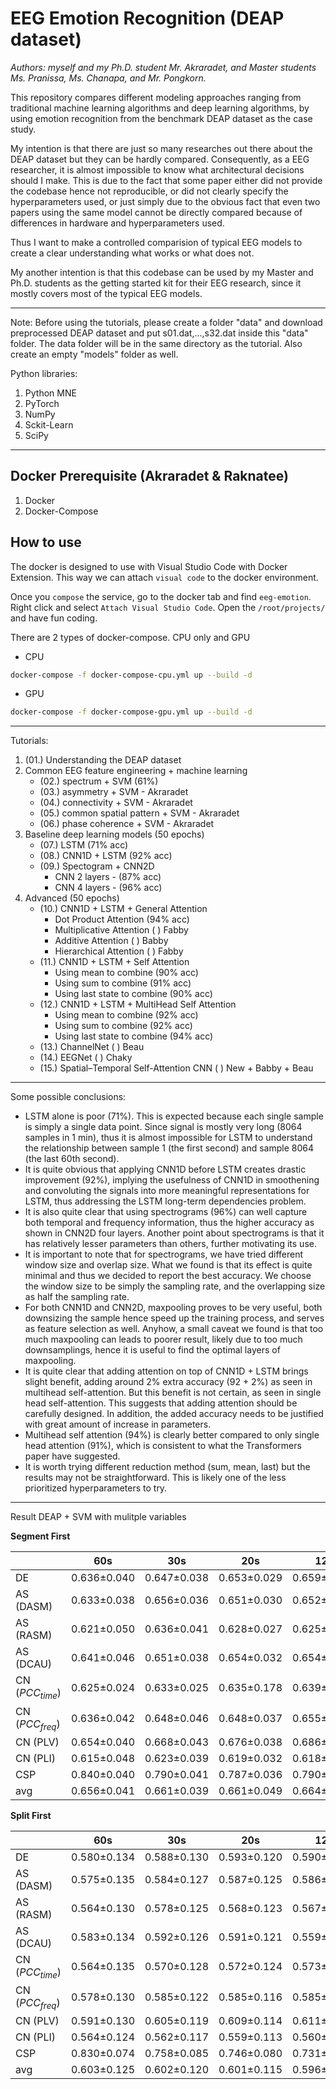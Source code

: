 # EEG Emotion Recognition (DEAP dataset)

*Authors: myself and my Ph.D. student Mr. Akraradet, and Master students Ms. Pranissa, Ms. Chanapa, and Mr. Pongkorn.*

This repository compares different modeling approaches ranging from traditional machine learning algorithms and deep learning algorithms, by using emotion recognition from the benchmark DEAP dataset as the case study.

My intention is that there are just so many researches out there about the DEAP dataset but they can be hardly compared.  Consequently, as a EEG researcher, it is almost impossible to know what architectural decisions should I make.  This is due to the fact that some paper either did not provide the codebase hence not reproducible, or did not clearly specify the hyperparameters used, or just simply due to the obvious fact that even two papers using the same model cannot be directly compared because of differences in hardware and hyperparameters used.  

Thus I want to make a controlled comparision of typical EEG models to create a clear understanding what works or what does not.

My another intention is that this codebase can be used by my Master and Ph.D. students as the getting started kit for their EEG research, since it mostly covers most of the typical EEG models.

---

Note: Before using the tutorials, please create a folder "data" and download preprocessed DEAP dataset and put s01.dat,...,s32.dat inside this "data" folder.  The data folder will be in the same directory as the tutorial.   Also create an empty "models" folder as well.

Python libraries:
1. Python MNE
2. PyTorch
3. NumPy
4. Sckit-Learn
5. SciPy

---

## Docker Prerequisite (Akraradet & Raknatee)

1. Docker
2. Docker-Compose

## How to use

The docker is designed to use with Visual Studio Code with Docker Extension. This way we can attach `visual code` to the docker environment.

Once you `compose` the service, go to the docker tab and find `eeg-emotion`. Right click and select `Attach Visual Studio Code`. Open the `/root/projects/` and have fun coding.

There are 2 types of docker-compose. CPU only and GPU

- CPU
```sh
docker-compose -f docker-compose-cpu.yml up --build -d
```

- GPU
```sh
docker-compose -f docker-compose-gpu.yml up --build -d
```


---

Tutorials:
1. (01.) Understanding the DEAP dataset
2. Common EEG feature engineering + machine learning
   - (02.) spectrum + SVM (61%)
   - (03.) asymmetry + SVM - Akraradet
   - (04.) connectivity + SVM - Akraradet
   - (05.) common spatial pattern + SVM - Akraradet
   - (06.) phase coherence + SVM - Akraradet
3. Baseline deep learning models (50 epochs)
   - (07.) LSTM (71% acc)
   - (08.) CNN1D + LSTM (92% acc)
   - (09.) Spectogram + CNN2D 
     - CNN 2 layers - (87% acc)
     - CNN 4 layers - (96% acc)
4. Advanced (50 epochs)
   - (10.) CNN1D + LSTM + General Attention 
     - Dot Product Attention (94% acc)
     - Multiplicative Attention (  ) Fabby
     - Additive Attention (  ) Babby
     - Hierarchical Attention (  ) Fabby
   - (11.) CNN1D + LSTM + Self Attention
     - Using mean to combine (90% acc)
     - Using sum to combine (91% acc)
     - Using last state to combine (90% acc)
   - (12.) CNN1D + LSTM + MultiHead Self Attention 
     - Using mean to combine (92% acc)
     - Using sum to combine (92% acc)
     - Using last state to combine (94% acc)
   - (13.) ChannelNet ( ) Beau
   - (14.) EEGNet ( ) Chaky
   - (15.) Spatial–Temporal Self-Attention CNN ( ) New + Babby + Beau

---

Some possible conclusions:
- LSTM alone is poor (71%).  This is expected because each single sample is simply a single data point.  Since signal is mostly very long (8064 samples in 1 min), thus it is almost impossible for LSTM to understand the relationship between sample 1 (the first second) and sample 8064 (the last 60th second). 
- It is quite obvious that applying CNN1D before LSTM creates drastic improvement (92%), implying the usefulness of CNN1D in smoothening and convoluting the signals into more meaningful representations for LSTM, thus addressing the LSTM long-term dependencies problem.
- It is also quite clear that using spectrograms (96%) can well capture both temporal and frequency information, thus the higher accuracy as shown in CNN2D four layers.  Another point about spectrograms is that it has relatively lesser parameters than others, further motivating its use.
- It is important to note that for spectrograms, we have tried different window size and overlap size.  What we found is that its effect is quite minimal and thus we decided to report the best accuracy.  We choose the window size to be simply the sampling rate, and the overlapping size as half the sampling rate.
- For both CNN1D and CNN2D, maxpooling proves to be very useful, both downsizing the sample hence speed up the training process, and serves as feature selection as well.  Anyhow, a small caveat we found is that too much maxpooling can leads to poorer result, likely due to too much downsamplings, hence it is useful to find the optimal layers of maxpooling.
- It is quite clear that adding attention on top of CNN1D + LSTM brings slight benefit, adding around 2% extra accuracy (92 + 2%) as seen in multihead self-attention.  But this benefit is not certain, as seen in single head self-attention.  This suggests that adding attention should be carefully designed.  In addition, the added accuracy needs to be justified with great amount of increase in parameters.
- Multihead self attention (94%) is clearly better compared to only single head attention (91%), which is consistent to what the Transformers paper have suggested.
- It is worth trying different reduction method (sum, mean, last) but the results may not be straightforward.  This is likely one of the less prioritized hyperparameters to try.


---

Result DEAP + SVM with mulitple variables

**Segment First**

|                  | 60s            | 30s            | 20s   | 12s   | 5s | 4s| 3s| 2s| 1s| avg |
|------------------|----------------|----------------|-------|-------|----|---|---|---|---|-----|
| DE               | 0.636&pm;0.040 | 0.647&pm;0.038 | 0.653&pm;0.029 | 0.659&pm;0.029 | 0.664&pm;0.019 | 0.669&pm;0.018 | 0.664&pm;0.016 | 0.675&pm;0.014 | 0.677&pm;0.010 | 0.660&pm;0.024 |
| AS (DASM)        | 0.633&pm;0.038 | 0.656&pm;0.036 | 0.651&pm;0.030 | 0.652&pm;0.026 | 0.648&pm;0.018 | 0.653&pm;0.016 | 0.645&pm;0.013 | 0.650&pm;0.012 | 0.645&pm;0.008 | 0.648&pm;0.022 |
| AS (RASM)        | 0.621&pm;0.050 | 0.636&pm;0.041 | 0.628&pm;0.027 | 0.625&pm;0.021 | 0.617&pm;0.008 | 0.615&pm;0.009 | 0.614&pm;0.005 | 0.615&pm;0.004 | 0.614&pm;0.003 | 0.621&pm;0.019 |
| AS (DCAU)        | 0.641&pm;0.046 | 0.651&pm;0.038 | 0.654&pm;0.032 | 0.654&pm;0.028 | 0.648&pm;0.017 | 0.652&pm;0.017 | 0.643&pm;0.014 | 0.648&pm;0.012 | 0.644&pm;0.008 | 0.648&pm;0.024 |
| CN ($PCC_{time}$)| 0.625&pm;0.024 | 0.633&pm;0.025 | 0.635&pm;0.178 | 0.639&pm;0.019 | 0.641&pm;0.014 | 0.676&pm;0.016 | 0.645&pm;0.011 | 0.647&pm;0.010 | 0.634&pm;0.010 | 0.642&pm;0.034 |
| CN ($PCC_{freq}$)| 0.636&pm;0.042 | 0.648&pm;0.046 | 0.648&pm;0.037 | 0.655&pm;0.032 | 0.662&pm;0.021 | 0.642&pm;0.022 | 0.659&pm;0.019 | 0.662&pm;0.014 | 0.657&pm;0.011 | 0.652&pm;0.027 |
| CN (PLV)         | 0.654&pm;0.040 | 0.668&pm;0.043 | 0.676&pm;0.038 | 0.686&pm;0.032 | 0.693&pm;0.021 | 0.659&pm;0.019 | 0.696&pm;0.018 | 0.698&pm;0.015 | 0.688&pm;0.011 | 0.680&pm;0.026 |
| CN (PLI)         | 0.615&pm;0.048 | 0.623&pm;0.039 | 0.619&pm;0.032 | 0.618&pm;0.026 | 0.615&pm;0.016 | 0.696&pm;0.021 | 0.613&pm;0.013 | 0.613&pm;0.011 | 0.611&pm;0.008 | 0.625&pm;0.024 |
| CSP              | 0.840&pm;0.040 | 0.790&pm;0.041 | 0.787&pm;0.036 | 0.790&pm;0.023 | 0.753&pm;0.020 | 0.750&pm;0.016 | 0.745&pm;0.016 | 0.732&pm;0.014 | 0.763&pm;0.009 | 0.772&pm;0.024 |
| avg              | 0.656&pm;0.041 | 0.661&pm;0.039 | 0.661&pm;0.049 | 0.664&pm;0.026 | 0.660&pm;0.017 | 0.668&pm;0.017 | 0.658&pm;0.014 | 0.660&pm;0.012 | 0.659&pm;0.009 |

**Split First**

|                  | 60s            | 30s            | 20s   | 12s   | 5s | 4s| 3s| 2s| 1s| avg|
|------------------|----------------|----------------|-------|-------|----|---|---|---|---|----|
| DE               | 0.580&pm;0.134 | 0.588&pm;0.130 | 0.593&pm;0.120 | 0.590&pm;0.110 | 0.589&pm;0.105 | 0.595&pm;0.104 | 0.587&pm;0.103 | 0.594&pm;0.101 | 0.591&pm;0.096 | 0.590&pm;0.111 |
| AS (DASM)        | 0.575&pm;0.135 | 0.584&pm;0.127 | 0.587&pm;0.125 | 0.586&pm;0.115 | 0.580&pm;0.106 | 0.584&pm;0.107 | 0.580&pm;0.103 | 0.581&pm;0.103 | 0.578&pm;0.990 | 0.582&pm;0.212 |
| AS (RASM)        | 0.564&pm;0.130 | 0.578&pm;0.125 | 0.568&pm;0.123 | 0.567&pm;0.119 | 0.552&pm;0.123 | 0.552&pm;0.122 | 0.553&pm;0.127 | 0.552&pm;0.124 | 0.553&pm;0.127 | 0.560&pm;0.124 |
| AS (DCAU)        | 0.583&pm;0.134 | 0.592&pm;0.126 | 0.591&pm;0.121 | 0.559&pm;0.113 | 0.584&pm;0.104 | 0.585&pm;0.102 | 0.580&pm;0.102 | 0.582&pm;0.102 | 0.578&pm;0.100 | 0.582&pm;0.112 |
| CN ($PCC_{time}$)| 0.564&pm;0.135 | 0.570&pm;0.128 | 0.572&pm;0.124 | 0.573&pm;0.119 | 0.574&pm;0.116 | 0.574&pm;0.114 | 0.573&pm;0.116 | 0.575&pm;0.114 | 0.574&pm;0.110 | 0.572&pm;0.120 |
| CN ($PCC_{freq}$)| 0.578&pm;0.130 | 0.585&pm;0.122 | 0.585&pm;0.116 | 0.585&pm;0.110 | 0.585&pm;0.106 | 0.581&pm;0.102 | 0.581&pm;0.100 | 0.582&pm;0.099 | 0.577&pm;0.096 | 0.582&pm;0.109 |
| CN (PLV)         | 0.591&pm;0.130 | 0.605&pm;0.119 | 0.609&pm;0.114 | 0.611&pm;0.108 | 0.607&pm;0.102 | 0.604&pm;0.100 | 0.603&pm;0.098 | 0.602&pm;0.096 | 0.596&pm;0.092 | 0.603&pm;0.107 |
| CN (PLI)         | 0.564&pm;0.124 | 0.562&pm;0.117 | 0.559&pm;0.113 | 0.560&pm;0.111 | 0.554&pm;0.107 | 0.555&pm;0.106 | 0.553&pm;0.104 | 0.554&pm;0.104 | 0.554&pm;0.103 | 0.557&pm;0.110 |
| CSP              | 0.830&pm;0.074 | 0.758&pm;0.085 | 0.746&pm;0.080 | 0.731&pm;0.079 | 0.704&pm;0.079 | 0.703&pm;0.080 | 0.700&pm;0.081 | 0.681&pm;0.080 | 0.720&pm;0.074 | 0.730&pm;0.079 |
| avg              | 0.603&pm;0.125 | 0.602&pm;0.120 | 0.601&pm;0.115 | 0.596&pm;0.109 | 0.592&pm;0.105 | 0.593&pm;0.104 | 0.590&pm;0.104 | 0.589&pm;0.103 | 0.591&pm;0.199 | 